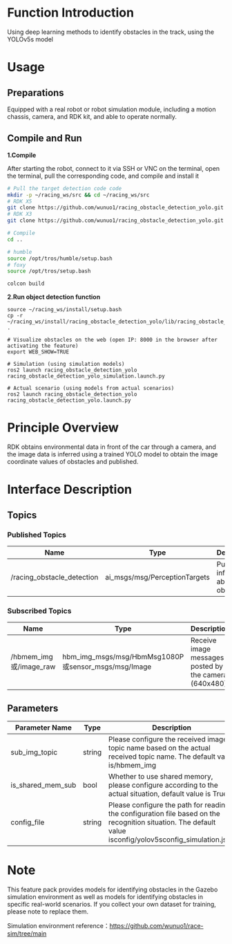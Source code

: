 # Function Introduction

Using deep learning methods to identify obstacles in the track, using the YOLOv5s model

# Usage

## Preparations

Equipped with a real robot or robot simulation module, including a motion chassis, camera, and RDK kit, and able to operate normally.

## Compile and Run
**1.Compile**

After starting the robot, connect to it via SSH or VNC on the terminal, open the terminal, pull the corresponding code, and compile and install it

```bash
# Pull the target detection code code
mkdir -p ~/racing_ws/src && cd ~/racing_ws/src
# RDK X5
git clone https://github.com/wunuo1/racing_obstacle_detection_yolo.git -b feature-x5
# RDK X3
git clone https://github.com/wunuo1/racing_obstacle_detection_yolo.git -b feature-x3

# Compile
cd ..

# humble
source /opt/tros/humble/setup.bash
# foxy
source /opt/tros/setup.bash

colcon build
```

**2.Run object detection function**

```shell
source ~/racing_ws/install/setup.bash
cp -r ~/racing_ws/install/racing_obstacle_detection_yolo/lib/racing_obstacle_detection_yolo/config/ .

# Visualize obstacles on the web (open IP: 8000 in the browser after activating the feature)
export WEB_SHOW=TRUE

# Simulation (using simulation models)
ros2 launch racing_obstacle_detection_yolo racing_obstacle_detection_yolo_simulation.launch.py

# Actual scenario (using models from actual scenarios)
ros2 launch racing_obstacle_detection_yolo racing_obstacle_detection_yolo.launch.py
```


# Principle Overview

RDK obtains environmental data in front of the car through a camera, and the image data is inferred using a trained YOLO model to obtain the image coordinate values of obstacles and published.

# Interface Description

## Topics

### Published Topics

| Name                          | Type                                                     | Description                                                   |
| ----------------------------- | ------------------------------------------------------------ | ------------------------------------------------------ |
| /racing_obstacle_detection    | ai_msgs/msg/PerceptionTargets             | Publishes information about obstacles                 |

### Subscribed Topics
| Name                          | Type                                                     | Description                                                   |
| ----------------------------- | ------------------------------------------------------------ | ------------------------------------------------------ |
| /hbmem_img或/image_raw       | hbm_img_msgs/msg/HbmMsg1080P或sensor_msgs/msg/Image        | Receive image messages posted by the camera (640x480)     |

## Parameters

| Parameter Name       | Type        | Description    |
| --------------------- | ----------- | ------------------------------------------------------------------------------------------------------------------------------------- |
| sub_img_topic       | string | Please configure the received image topic name based on the actual received topic name. The default value is/hbmem_img |
| is_shared_mem_sub   | bool | Whether to use shared memory, please configure according to the actual situation, default value is True |
| config_file | string | Please configure the path for reading the configuration file based on the recognition situation. The default value isconfig/yolov5sconfig_simulation.json |

# Note
This feature pack provides models for identifying obstacles in the Gazebo simulation environment as well as models for identifying obstacles in specific real-world scenarios. If you collect your own dataset for training, please note to replace them.

Simulation environment reference：https://github.com/wunuo1/race-sim/tree/main
